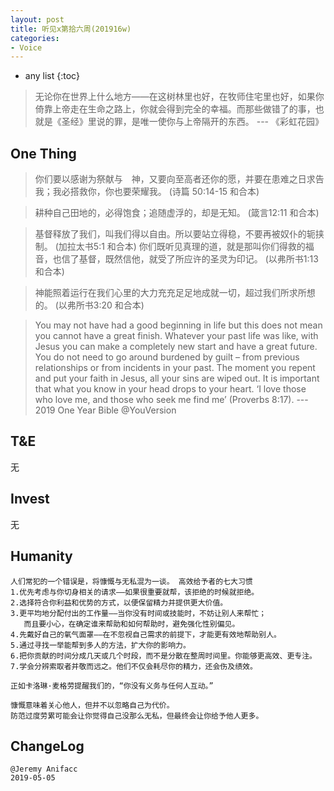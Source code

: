 ```yaml
---
layout: post
title: 听见x第拾六周(201916w)
categories:
- Voice
---
```

* any list
{:toc}
> 无论你在世界上什么地方——在这树林里也好，在牧师住宅里也好，如果你倚靠上帝走在生命之路上，你就会得到完全的幸福。而那些做错了的事，也就是《圣经》里说的罪，是唯一使你与上帝隔开的东西。 --- 《彩虹花园》

## One Thing

> 你们要以感谢为祭献与　神，又要向至高者还你的愿，并要在患难之日求告我；我必搭救你，你也要荣耀我。 (诗篇 50:14-15 和合本)

> 耕种自己田地的，必得饱食；追随虚浮的，却是无知。 (箴言12:11 和合本)

> 基督释放了我们，叫我们得以自由。所以要站立得稳，不要再被奴仆的轭挟制。 (加拉太书5:1 和合本) 你们既听见真理的道，就是那叫你们得救的福音，也信了基督，既然信他，就受了所应许的圣灵为印记。 (以弗所书1:13 和合本)

> 神能照着运行在我们心里的大力充充足足地成就一切，超过我们所求所想的。 (以弗所书3:20 和合本)

> You may not have had a good beginning in life but this does not mean you cannot have a great finish. Whatever your past life was like, with Jesus you can make a completely new start and have a great future. You do not need to go around burdened by guilt – from previous relationships or from incidents in your past. The moment you repent and put your faith in Jesus, all your sins are wiped out. It is important that what you know in your head drops to your heart. ‘I love those who love me,     and those who seek me find me’ (Proverbs 8:17).  --- 2019 One Year Bible @YouVersion

## T&E

无

## Invest

无

## Humanity

```
人们常犯的一个错误是，将慷慨与无私混为一谈。 高效给予者的七大习惯
1.优先考虑与你切身相关的请求——如果很重要就帮，该拒绝的时候就拒绝。
2.选择符合你利益和优势的方式，以便保留精力并提供更大价值。
3.更平均地分配付出的工作量——当你没有时间或技能时，不妨让别人来帮忙；
   而且要小心，在确定谁来帮助和如何帮助时，避免强化性别偏见。
4.先戴好自己的氧气面罩——在不忽视自己需求的前提下，才能更有效地帮助别人。
5.通过寻找一举能帮到多人的方法，扩大你的影响力。
6.把你贡献的时间分成几天或几个时段，而不是分散在整周时间里。你能够更高效、更专注。
7.学会分辨索取者并敬而远之。他们不仅会耗尽你的精力，还会伤及绩效。

正如卡洛琳·麦格劳提醒我们的，“你没有义务与任何人互动。”

慷慨意味着关心他人，但并不以忽略自己为代价。
防范过度劳累可能会让你觉得自己没那么无私，但最终会让你给予他人更多。
```

## ChangeLog

```
@Jeremy Anifacc
2019-05-05
```
